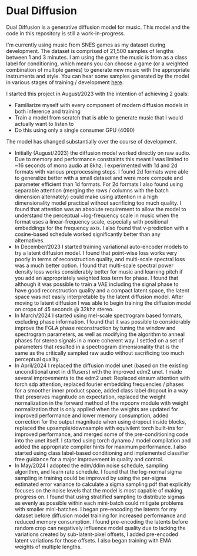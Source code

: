 # Dual Diffusion
Dual Diffusion is a generative diffusion model for music. This model and the code in this repository is still a work-in-progress.

I'm currently using music from SNES games as my dataset during development. The dataset is comprised of 21,500 samples of lengths between 1 and 3 minutes. I am using the game the music is from as a class label for conditioning, which means you can choose a game (or a weighted combination of multiple games) to generate new music with the appropriate instruments and style. You can hear some samples generated by the model in various stages of training / development [here](https://drive.google.com/drive/folders/1aCs0HWvocO1-EN2dXhEa3Hwcje1xeO24?usp=drive_link).

I started this project in August/2023 with the intention of achieving 2 goals:
* Familiarize myself with every component of modern diffusion models in both inference and training
* Train a model from scratch that is able to generate music that I would actually want to listen to
* Do this using only a single consumer GPU (4090)

The model has changed substantially over the course of development.
* Initially (August/2023) the diffusion model worked directly on raw audio. Due to memory and performance constraints this meant I was limited to ~16 seconds of mono audio at 8khz. I experimented with 1d and 2d formats with various preprocessing steps. I found 2d formats were able to generalize better with a small dataset and were more compute and parameter efficient than 1d formats. For 2d formats I also found using separable attention (merging the rows / columns with the batch dimension alternately) could make using attention in a high dimensionality model practical without sacrificing too much quality. I found that attention was an absolute requirement to allow the model to understand the perceptual ~log-frequency scale in music when the format uses a linear-frequency scale, especially with positional embeddings for the frequency axis. I also found that v-prediction with a cosine-based schedule worked significantly better than any alternatives.
* In December/2023 I started training variational auto-encoder models to try a latent diffusion model. I found that point-wise loss works very poorly in terms of reconstruction quality, and multi-scale spectral loss was a much better option. I found that multi-scale spectral power density loss works considerably better for music and learning pitch if you add an appropriately weighted loss term for phase. I found that although it was possible to train a VAE including the signal phase to have good reconstruction quality and a compact latent space, the latent space was not easily interpretable by the latent diffusion model. After moving to latent diffusion I was able to begin training the diffusion model on crops of 45 seconds @ 32khz stereo.
* In March/2024 I started using mel-scale spectrogram based formats, excluding phase information. I found that it was possible to considerably improve the FGLA phase reconstruction by tuning the window and spectrogram parameters, as well as modifying the algorithm to anneal phases for stereo signals in a more coherent way. I settled on a set of parameters that resulted in a spectrogram dimensionality that is the same as the critically sampled raw audio without sacrificing too much perceptual quality.
* In April/2024 I replaced the diffusion model unet (based on the existing unconditional unet in diffusers) with the improved edm2 unet. I made several improvements to the edm2 unet: Replaced einsum attention with torch sdp attention, replaced fourier embedding frequencies / phases for a smoother inner product space, added class label dropout in a way that preserves magnitude on expectation, replaced the weight normalization in the forward method of the mpconv module with weight normalization that is only applied when the weights are updated for improved performance and lower memory consumption, added correction for the output magnitude when using dropout inside blocks, replaced the upsample/downsample with equivilent torch built-ins for improved performance, and merged some of the pre-conditioning code into the unet itself. I started using torch dynamo / model compilation and added the appropriate compiler hints for maximum performance. I also started using class label-based conditioning and implemented classifier free guidance for a major improvement in quality and control.
* In May/2024 I adopted the edm/ddim noise schedule, sampling algorithm, and learn rate schedule. I found that the log-normal sigma sampling in training could be improved by using the per-sigma estimated error variance to calculate a sigma sampling pdf that explicitly focuses on the noise levels that the model is most capable of making progress on. I found that using stratified sampling to distribute sigmas as evenly as possible within each mini-batch could mitigate problems with smaller mini-batches. I began pre-encoding the latents for my dataset before diffusion model training for increased performance and reduced memory consumption. I found pre-encoding the latents before random crop can negatively influence model quality due to lacking the variations created by sub-latent-pixel offsets, I added pre-encoded latent variations for those offsets. I also began training with EMA weights of multiple lengths.

